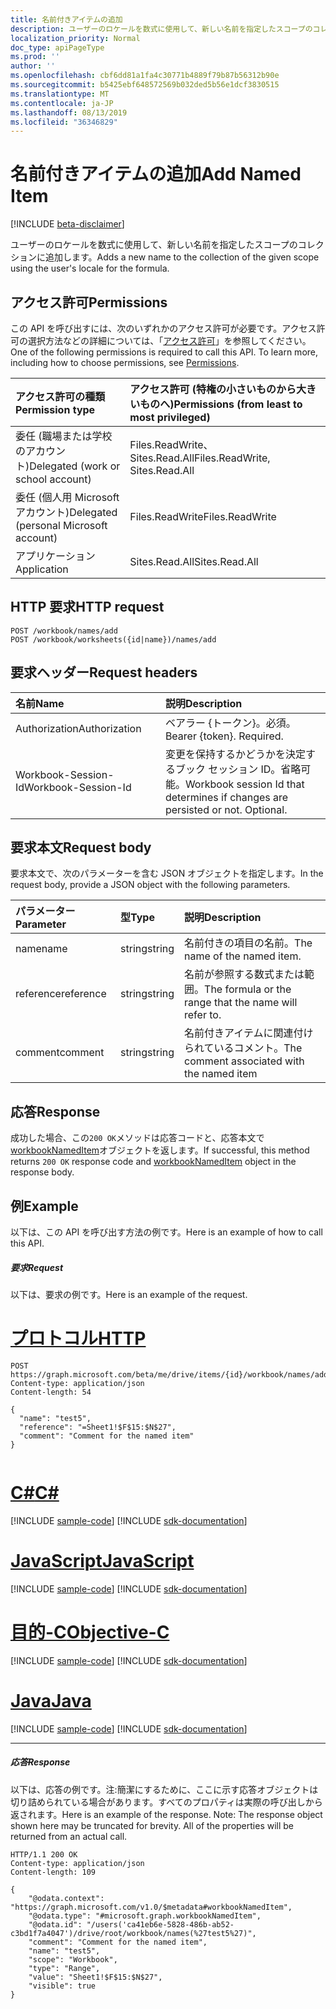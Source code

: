 ```yaml
---
title: 名前付きアイテムの追加
description: ユーザーのロケールを数式に使用して、新しい名前を指定したスコープのコレクションに追加します。
localization_priority: Normal
doc_type: apiPageType
ms.prod: ''
author: ''
ms.openlocfilehash: cbf6dd81a1fa4c30771b4889f79b87b56312b90e
ms.sourcegitcommit: b5425ebf648572569b032ded5b56e1dcf3830515
ms.translationtype: MT
ms.contentlocale: ja-JP
ms.lasthandoff: 08/13/2019
ms.locfileid: "36346829"
---
```

# <a name="add-named-item"></a><span data-ttu-id="92436-103">名前付きアイテムの追加</span><span class="sxs-lookup"><span data-stu-id="92436-103">Add Named Item</span></span>

[!INCLUDE [beta-disclaimer](../../includes/beta-disclaimer.md)]

<span data-ttu-id="92436-104">ユーザーのロケールを数式に使用して、新しい名前を指定したスコープのコレクションに追加します。</span><span class="sxs-lookup"><span data-stu-id="92436-104">Adds a new name to the collection of the given scope using the user's locale for the formula.</span></span>

## <a name="permissions"></a><span data-ttu-id="92436-105">アクセス許可</span><span class="sxs-lookup"><span data-stu-id="92436-105">Permissions</span></span>
<span data-ttu-id="92436-p101">この API を呼び出すには、次のいずれかのアクセス許可が必要です。アクセス許可の選択方法などの詳細については、「[アクセス許可](/graph/permissions-reference)」を参照してください。</span><span class="sxs-lookup"><span data-stu-id="92436-p101">One of the following permissions is required to call this API. To learn more, including how to choose permissions, see [Permissions](/graph/permissions-reference).</span></span>

|<span data-ttu-id="92436-108">アクセス許可の種類</span><span class="sxs-lookup"><span data-stu-id="92436-108">Permission type</span></span>      | <span data-ttu-id="92436-109">アクセス許可 (特権の小さいものから大きいものへ)</span><span class="sxs-lookup"><span data-stu-id="92436-109">Permissions (from least to most privileged)</span></span>              |
|:--------------------|:---------------------------------------------------------|
|<span data-ttu-id="92436-110">委任 (職場または学校のアカウント)</span><span class="sxs-lookup"><span data-stu-id="92436-110">Delegated (work or school account)</span></span> | <span data-ttu-id="92436-111">Files.ReadWrite、Sites.Read.All</span><span class="sxs-lookup"><span data-stu-id="92436-111">Files.ReadWrite, Sites.Read.All</span></span>    |
|<span data-ttu-id="92436-112">委任 (個人用 Microsoft アカウント)</span><span class="sxs-lookup"><span data-stu-id="92436-112">Delegated (personal Microsoft account)</span></span> | <span data-ttu-id="92436-113">Files.ReadWrite</span><span class="sxs-lookup"><span data-stu-id="92436-113">Files.ReadWrite</span></span>    |
|<span data-ttu-id="92436-114">アプリケーション</span><span class="sxs-lookup"><span data-stu-id="92436-114">Application</span></span> | <span data-ttu-id="92436-115">Sites.Read.All</span><span class="sxs-lookup"><span data-stu-id="92436-115">Sites.Read.All</span></span> |

## <a name="http-request"></a><span data-ttu-id="92436-116">HTTP 要求</span><span class="sxs-lookup"><span data-stu-id="92436-116">HTTP request</span></span>
<!-- { "blockType": "ignored" } -->
```http
POST /workbook/names/add
POST /workbook/worksheets({id|name})/names/add

```
## <a name="request-headers"></a><span data-ttu-id="92436-117">要求ヘッダー</span><span class="sxs-lookup"><span data-stu-id="92436-117">Request headers</span></span>
| <span data-ttu-id="92436-118">名前</span><span class="sxs-lookup"><span data-stu-id="92436-118">Name</span></span>       | <span data-ttu-id="92436-119">説明</span><span class="sxs-lookup"><span data-stu-id="92436-119">Description</span></span>|
|:---------------|:----------|
| <span data-ttu-id="92436-120">Authorization</span><span class="sxs-lookup"><span data-stu-id="92436-120">Authorization</span></span>  | <span data-ttu-id="92436-p102">ベアラー {トークン}。必須。</span><span class="sxs-lookup"><span data-stu-id="92436-p102">Bearer {token}. Required.</span></span> |
| <span data-ttu-id="92436-123">Workbook-Session-Id</span><span class="sxs-lookup"><span data-stu-id="92436-123">Workbook-Session-Id</span></span>  | <span data-ttu-id="92436-p103">変更を保持するかどうかを決定するブック セッション ID。省略可能。</span><span class="sxs-lookup"><span data-stu-id="92436-p103">Workbook session Id that determines if changes are persisted or not. Optional.</span></span>|

## <a name="request-body"></a><span data-ttu-id="92436-126">要求本文</span><span class="sxs-lookup"><span data-stu-id="92436-126">Request body</span></span>
<span data-ttu-id="92436-127">要求本文で、次のパラメーターを含む JSON オブジェクトを指定します。</span><span class="sxs-lookup"><span data-stu-id="92436-127">In the request body, provide a JSON object with the following parameters.</span></span>

| <span data-ttu-id="92436-128">パラメーター</span><span class="sxs-lookup"><span data-stu-id="92436-128">Parameter</span></span>    | <span data-ttu-id="92436-129">型</span><span class="sxs-lookup"><span data-stu-id="92436-129">Type</span></span>   |<span data-ttu-id="92436-130">説明</span><span class="sxs-lookup"><span data-stu-id="92436-130">Description</span></span>|
|:---------------|:--------|:----------|
|<span data-ttu-id="92436-131">name</span><span class="sxs-lookup"><span data-stu-id="92436-131">name</span></span>|<span data-ttu-id="92436-132">string</span><span class="sxs-lookup"><span data-stu-id="92436-132">string</span></span>|<span data-ttu-id="92436-133">名前付きの項目の名前。</span><span class="sxs-lookup"><span data-stu-id="92436-133">The name of the named item.</span></span>|
|<span data-ttu-id="92436-134">reference</span><span class="sxs-lookup"><span data-stu-id="92436-134">reference</span></span>|<span data-ttu-id="92436-135">string</span><span class="sxs-lookup"><span data-stu-id="92436-135">string</span></span>|<span data-ttu-id="92436-136">名前が参照する数式または範囲。</span><span class="sxs-lookup"><span data-stu-id="92436-136">The formula or the range that the name will refer to.</span></span>|
|<span data-ttu-id="92436-137">comment</span><span class="sxs-lookup"><span data-stu-id="92436-137">comment</span></span>|<span data-ttu-id="92436-138">string</span><span class="sxs-lookup"><span data-stu-id="92436-138">string</span></span>|<span data-ttu-id="92436-139">名前付きアイテムに関連付けられているコメント。</span><span class="sxs-lookup"><span data-stu-id="92436-139">The comment associated with the named item</span></span>|

## <a name="response"></a><span data-ttu-id="92436-140">応答</span><span class="sxs-lookup"><span data-stu-id="92436-140">Response</span></span>

<span data-ttu-id="92436-141">成功した場合、この`200 OK`メソッドは応答コードと、応答本文で[workbookNamedItem](../resources/workbooknameditem.md)オブジェクトを返します。</span><span class="sxs-lookup"><span data-stu-id="92436-141">If successful, this method returns `200 OK` response code and [workbookNamedItem](../resources/workbooknameditem.md) object in the response body.</span></span>

## <a name="example"></a><span data-ttu-id="92436-142">例</span><span class="sxs-lookup"><span data-stu-id="92436-142">Example</span></span>
<span data-ttu-id="92436-143">以下は、この API を呼び出す方法の例です。</span><span class="sxs-lookup"><span data-stu-id="92436-143">Here is an example of how to call this API.</span></span>

##### <a name="request"></a><span data-ttu-id="92436-144">要求</span><span class="sxs-lookup"><span data-stu-id="92436-144">Request</span></span>
<span data-ttu-id="92436-145">以下は、要求の例です。</span><span class="sxs-lookup"><span data-stu-id="92436-145">Here is an example of the request.</span></span>

# <a name="httptabhttp"></a>[<span data-ttu-id="92436-146">プロトコル</span><span class="sxs-lookup"><span data-stu-id="92436-146">HTTP</span></span>](#tab/http)
<!-- {
  "blockType": "request",
  "name": "NamedItemcollection_add"
}-->
```http
POST https://graph.microsoft.com/beta/me/drive/items/{id}/workbook/names/add
Content-type: application/json
Content-length: 54

{
  "name": "test5",
  "reference": "=Sheet1!$F$15:$N$27",
  "comment": "Comment for the named item"
}


```
# <a name="ctabcsharp"></a>[<span data-ttu-id="92436-147">C#</span><span class="sxs-lookup"><span data-stu-id="92436-147">C#</span></span>](#tab/csharp)
[!INCLUDE [sample-code](../includes/snippets/csharp/nameditemcollection-add-csharp-snippets.md)]
[!INCLUDE [sdk-documentation](../includes/snippets/snippets-sdk-documentation-link.md)]

# <a name="javascripttabjavascript"></a>[<span data-ttu-id="92436-148">JavaScript</span><span class="sxs-lookup"><span data-stu-id="92436-148">JavaScript</span></span>](#tab/javascript)
[!INCLUDE [sample-code](../includes/snippets/javascript/nameditemcollection-add-javascript-snippets.md)]
[!INCLUDE [sdk-documentation](../includes/snippets/snippets-sdk-documentation-link.md)]

# <a name="objective-ctabobjc"></a>[<span data-ttu-id="92436-149">目的-C</span><span class="sxs-lookup"><span data-stu-id="92436-149">Objective-C</span></span>](#tab/objc)
[!INCLUDE [sample-code](../includes/snippets/objc/nameditemcollection-add-objc-snippets.md)]
[!INCLUDE [sdk-documentation](../includes/snippets/snippets-sdk-documentation-link.md)]

# <a name="javatabjava"></a>[<span data-ttu-id="92436-150">Java</span><span class="sxs-lookup"><span data-stu-id="92436-150">Java</span></span>](#tab/java)
[!INCLUDE [sample-code](../includes/snippets/java/nameditemcollection-add-java-snippets.md)]
[!INCLUDE [sdk-documentation](../includes/snippets/snippets-sdk-documentation-link.md)]

---


##### <a name="response"></a><span data-ttu-id="92436-151">応答</span><span class="sxs-lookup"><span data-stu-id="92436-151">Response</span></span>
<span data-ttu-id="92436-p104">以下は、応答の例です。注:簡潔にするために、ここに示す応答オブジェクトは切り詰められている場合があります。すべてのプロパティは実際の呼び出しから返されます。</span><span class="sxs-lookup"><span data-stu-id="92436-p104">Here is an example of the response. Note: The response object shown here may be truncated for brevity. All of the properties will be returned from an actual call.</span></span>
<!-- {
  "blockType": "response",
  "truncated": true,
  "@odata.type": "microsoft.graph.workbookNamedItem"
} -->
```http
HTTP/1.1 200 OK
Content-type: application/json
Content-length: 109

{
    "@odata.context": "https://graph.microsoft.com/v1.0/$metadata#workbookNamedItem",
    "@odata.type": "#microsoft.graph.workbookNamedItem",
    "@odata.id": "/users('ca41eb6e-5828-486b-ab52-c3bd1f7a4047')/drive/root/workbook/names(%27test5%27)",
    "comment": "Comment for the named item",
    "name": "test5",
    "scope": "Workbook",
    "type": "Range",
    "value": "Sheet1!$F$15:$N$27",
    "visible": true
}
```

<!-- uuid: 8fcb5dbc-d5aa-4681-8e31-b001d5168d79
2015-10-25 14:57:30 UTC -->
<!--
{
  "type": "#page.annotation",
  "description": "NamedItemCollection: add",
  "keywords": "",
  "section": "documentation",
  "tocPath": "",
  "suppressions": [
  ]
}
-->
